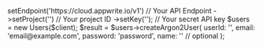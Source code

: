 <?php

use Appwrite\Client;
use Appwrite\Services\Users;

$client = (new Client())
    ->setEndpoint('https://cloud.appwrite.io/v1') // Your API Endpoint
    ->setProject('<YOUR_PROJECT_ID>') // Your project ID
    ->setKey('<YOUR_API_KEY>'); // Your secret API key

$users = new Users($client);

$result = $users->createArgon2User(
    userId: '<USER_ID>',
    email: 'email@example.com',
    password: 'password',
    name: '<NAME>' // optional
);